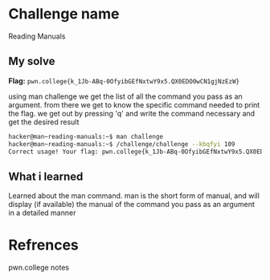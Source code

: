 # Challenge name
Reading Manuals

## My solve
**Flag:** `pwn.college{k_1Jb-ABq-0OfyibGEfNxtwY9x5.QX0EDO0wCN1gjNzEzW}`

using man challenge we get the list of all the command you pass as an argument. from there we get to know the specific command needed to print the flag. we get out by pressing 'q' and write the command necessary and get the desired result

```bash
hacker@man~reading-manuals:~$ man challenge
hacker@man~reading-manuals:~$ /challenge/challenge --kbqfyi 109
Correct usage! Your flag: pwn.college{k_1Jb-ABq-0OfyibGEfNxtwY9x5.QX0EDO0wCN1gjNzEzW}
```

## What i learned
Learned about the man command. man is the short form of manual, and will display (if available) the manual of the command you pass as an argument in a detailed manner

# Refrences
pwn.college notes